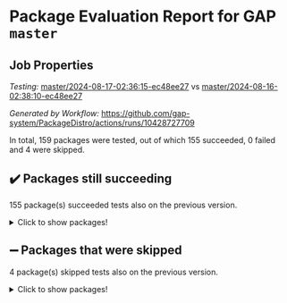 # Package Evaluation Report for GAP `master`

## Job Properties

*Testing:* [master/2024-08-17-02:36:15-ec48ee27](https://github.com/gap-system/PackageDistro/blob/data/reports/master/2024-08-17-02:36:15-ec48ee27) vs [master/2024-08-16-02:38:10-ec48ee27](https://github.com/gap-system/PackageDistro/blob/data/reports/master/2024-08-16-02:38:10-ec48ee27)

*Generated by Workflow:* https://github.com/gap-system/PackageDistro/actions/runs/10428727709

In total, 159 packages were tested, out of which 155 succeeded, 0 failed and 4 were skipped.

## :heavy_check_mark: Packages still succeeding

155 package(s) succeeded tests also on the previous version.
<details><summary>Click to show packages!</summary>

- 4ti2interface 2023.02-04 [(success)](https://github.com/gap-system/PackageDistro/actions/runs/10428727709/job/28885380624)
- ace 5.6.2 [(success)](https://github.com/gap-system/PackageDistro/actions/runs/10428727709/job/28885380719)
- aclib 1.3.2 [(success)](https://github.com/gap-system/PackageDistro/actions/runs/10428727709/job/28885380817)
- agt 0.3.1 [(success)](https://github.com/gap-system/PackageDistro/actions/runs/10428727709/job/28885380909)
- alnuth 3.2.1 [(success)](https://github.com/gap-system/PackageDistro/actions/runs/10428727709/job/28885381005)
- anupq 3.3.0 [(success)](https://github.com/gap-system/PackageDistro/actions/runs/10428727709/job/28885381120)
- atlasrep 2.1.8 [(success)](https://github.com/gap-system/PackageDistro/actions/runs/10428727709/job/28885381209)
- autodoc 2023.06.19 [(success)](https://github.com/gap-system/PackageDistro/actions/runs/10428727709/job/28885381322)
- automata 1.15 [(success)](https://github.com/gap-system/PackageDistro/actions/runs/10428727709/job/28885381419)
- automgrp 1.3.2 [(success)](https://github.com/gap-system/PackageDistro/actions/runs/10428727709/job/28885383987)
- autpgrp 1.11 [(success)](https://github.com/gap-system/PackageDistro/actions/runs/10428727709/job/28885384296)
- cap 2024.07-07 [(success)](https://github.com/gap-system/PackageDistro/actions/runs/10428727709/job/28885384441)
- caratinterface 2.3.6 [(success)](https://github.com/gap-system/PackageDistro/actions/runs/10428727709/job/28885385357)
- cddinterface 2022.11.01 [(success)](https://github.com/gap-system/PackageDistro/actions/runs/10428727709/job/28885385707)
- circle 1.6.6 [(success)](https://github.com/gap-system/PackageDistro/actions/runs/10428727709/job/28885385796)
- classicpres 1.22 [(success)](https://github.com/gap-system/PackageDistro/actions/runs/10428727709/job/28885385892)
- cohomolo 1.6.11 [(success)](https://github.com/gap-system/PackageDistro/actions/runs/10428727709/job/28885385975)
- congruence 1.2.6 [(success)](https://github.com/gap-system/PackageDistro/actions/runs/10428727709/job/28885386074)
- corelg 1.57 [(success)](https://github.com/gap-system/PackageDistro/actions/runs/10428727709/job/28885386169)
- crime 1.6 [(success)](https://github.com/gap-system/PackageDistro/actions/runs/10428727709/job/28885386255)
- crisp 1.4.6 [(success)](https://github.com/gap-system/PackageDistro/actions/runs/10428727709/job/28885386331)
- crypting 0.10.4 [(success)](https://github.com/gap-system/PackageDistro/actions/runs/10428727709/job/28885386394)
- cryst 4.1.27 [(success)](https://github.com/gap-system/PackageDistro/actions/runs/10428727709/job/28885386470)
- crystcat 1.1.10 [(success)](https://github.com/gap-system/PackageDistro/actions/runs/10428727709/job/28885386545)
- ctbllib 1.3.9 [(success)](https://github.com/gap-system/PackageDistro/actions/runs/10428727709/job/28885386624)
- cubefree 1.19 [(success)](https://github.com/gap-system/PackageDistro/actions/runs/10428727709/job/28885386691)
- curlinterface 2.3.2 [(success)](https://github.com/gap-system/PackageDistro/actions/runs/10428727709/job/28885386764)
- cvec 2.8.1 [(success)](https://github.com/gap-system/PackageDistro/actions/runs/10428727709/job/28885386840)
- datastructures 0.3.0 [(success)](https://github.com/gap-system/PackageDistro/actions/runs/10428727709/job/28885386916)
- deepthought 1.0.6 [(success)](https://github.com/gap-system/PackageDistro/actions/runs/10428727709/job/28885387023)
- design 1.8 [(success)](https://github.com/gap-system/PackageDistro/actions/runs/10428727709/job/28885387123)
- difsets 2.3.1 [(success)](https://github.com/gap-system/PackageDistro/actions/runs/10428727709/job/28885387248)
- digraphs 1.7.1 [(success)](https://github.com/gap-system/PackageDistro/actions/runs/10428727709/job/28885387337)
- edim 1.3.8 [(success)](https://github.com/gap-system/PackageDistro/actions/runs/10428727709/job/28885387428)
- example 4.3.4 [(success)](https://github.com/gap-system/PackageDistro/actions/runs/10428727709/job/28885387500)
- examplesforhomalg 2023.10-01 [(success)](https://github.com/gap-system/PackageDistro/actions/runs/10428727709/job/28885387559)
- factint 1.6.3 [(success)](https://github.com/gap-system/PackageDistro/actions/runs/10428727709/job/28885387629)
- ferret 1.0.11 [(success)](https://github.com/gap-system/PackageDistro/actions/runs/10428727709/job/28885387690)
- fga 1.5.0 [(success)](https://github.com/gap-system/PackageDistro/actions/runs/10428727709/job/28885387748)
- fining 1.5.6 [(success)](https://github.com/gap-system/PackageDistro/actions/runs/10428727709/job/28885387820)
- float 1.0.4 [(success)](https://github.com/gap-system/PackageDistro/actions/runs/10428727709/job/28885387891)
- format 1.4.4 [(success)](https://github.com/gap-system/PackageDistro/actions/runs/10428727709/job/28885387968)
- forms 1.2.11 [(success)](https://github.com/gap-system/PackageDistro/actions/runs/10428727709/job/28885388026)
- fplsa 1.2.6 [(success)](https://github.com/gap-system/PackageDistro/actions/runs/10428727709/job/28885388117)
- fr 2.4.13 [(success)](https://github.com/gap-system/PackageDistro/actions/runs/10428727709/job/28885388179)
- francy 2.0.3 [(success)](https://github.com/gap-system/PackageDistro/actions/runs/10428727709/job/28885388248)
- fwtree 1.3 [(success)](https://github.com/gap-system/PackageDistro/actions/runs/10428727709/job/28885388328)
- gapdoc 1.6.7 [(success)](https://github.com/gap-system/PackageDistro/actions/runs/10428727709/job/28885388397)
- gauss 2023.02-04 [(success)](https://github.com/gap-system/PackageDistro/actions/runs/10428727709/job/28885388464)
- gaussforhomalg 2024.07-01 [(success)](https://github.com/gap-system/PackageDistro/actions/runs/10428727709/job/28885388534)
- gbnp 1.0.5 [(success)](https://github.com/gap-system/PackageDistro/actions/runs/10428727709/job/28885388618)
- generalizedmorphismsforcap 2024.04-01 [(success)](https://github.com/gap-system/PackageDistro/actions/runs/10428727709/job/28885388688)
- genss 1.6.9 [(success)](https://github.com/gap-system/PackageDistro/actions/runs/10428727709/job/28885388750)
- gradedmodules 2024.01-01 [(success)](https://github.com/gap-system/PackageDistro/actions/runs/10428727709/job/28885388856)
- gradedringforhomalg 2024.07-01 [(success)](https://github.com/gap-system/PackageDistro/actions/runs/10428727709/job/28885388931)
- grape 4.9.0 [(success)](https://github.com/gap-system/PackageDistro/actions/runs/10428727709/job/28885389020)
- groupoids 1.74 [(success)](https://github.com/gap-system/PackageDistro/actions/runs/10428727709/job/28885389085)
- grpconst 2.6.5 [(success)](https://github.com/gap-system/PackageDistro/actions/runs/10428727709/job/28885389154)
- guarana 0.96.3 [(success)](https://github.com/gap-system/PackageDistro/actions/runs/10428727709/job/28885389232)
- guava 3.19 [(success)](https://github.com/gap-system/PackageDistro/actions/runs/10428727709/job/28885389319)
- hap 1.65 [(success)](https://github.com/gap-system/PackageDistro/actions/runs/10428727709/job/28885389384)
- hapcryst 0.1.15 [(success)](https://github.com/gap-system/PackageDistro/actions/runs/10428727709/job/28885389448)
- hecke 1.5.3 [(success)](https://github.com/gap-system/PackageDistro/actions/runs/10428727709/job/28885389517)
- help 4.0 [(success)](https://github.com/gap-system/PackageDistro/actions/runs/10428727709/job/28885389582)
- homalg 2024.01-01 [(success)](https://github.com/gap-system/PackageDistro/actions/runs/10428727709/job/28885389660)
- homalgtocas 2023.11-01 [(success)](https://github.com/gap-system/PackageDistro/actions/runs/10428727709/job/28885389717)
- idrel 2.47 [(success)](https://github.com/gap-system/PackageDistro/actions/runs/10428727709/job/28885389792)
- images 1.3.2 [(success)](https://github.com/gap-system/PackageDistro/actions/runs/10428727709/job/28885389857)
- intpic 0.3.0 [(success)](https://github.com/gap-system/PackageDistro/actions/runs/10428727709/job/28885389929)
- io 4.8.3 [(success)](https://github.com/gap-system/PackageDistro/actions/runs/10428727709/job/28885390004)
- io_forhomalg 2023.02-04 [(success)](https://github.com/gap-system/PackageDistro/actions/runs/10428727709/job/28885390105)
- irredsol 1.4.4 [(success)](https://github.com/gap-system/PackageDistro/actions/runs/10428727709/job/28885390193)
- json 2.2.1 [(success)](https://github.com/gap-system/PackageDistro/actions/runs/10428727709/job/28885390273)
- jupyterkernel 1.5.1 [(success)](https://github.com/gap-system/PackageDistro/actions/runs/10428727709/job/28885390381)
- jupyterviz 1.5.6 [(success)](https://github.com/gap-system/PackageDistro/actions/runs/10428727709/job/28885390469)
- kan 1.37 [(success)](https://github.com/gap-system/PackageDistro/actions/runs/10428727709/job/28885390555)
- kbmag 1.5.11 [(success)](https://github.com/gap-system/PackageDistro/actions/runs/10428727709/job/28885390674)
- laguna 3.9.7 [(success)](https://github.com/gap-system/PackageDistro/actions/runs/10428727709/job/28885390786)
- liealgdb 2.2.1 [(success)](https://github.com/gap-system/PackageDistro/actions/runs/10428727709/job/28885390883)
- liepring 2.9.1 [(success)](https://github.com/gap-system/PackageDistro/actions/runs/10428727709/job/28885390981)
- liering 2.4.2 [(success)](https://github.com/gap-system/PackageDistro/actions/runs/10428727709/job/28885391094)
- linearalgebraforcap 2024.07-05 [(success)](https://github.com/gap-system/PackageDistro/actions/runs/10428727709/job/28885391189)
- lins 0.9 [(success)](https://github.com/gap-system/PackageDistro/actions/runs/10428727709/job/28885391272)
- localizeringforhomalg 2023.10-01 [(success)](https://github.com/gap-system/PackageDistro/actions/runs/10428727709/job/28885391368)
- loops 3.4.3 [(success)](https://github.com/gap-system/PackageDistro/actions/runs/10428727709/job/28885391479)
- lpres 1.1.1 [(success)](https://github.com/gap-system/PackageDistro/actions/runs/10428727709/job/28885391574)
- majoranaalgebras 1.5.2 [(success)](https://github.com/gap-system/PackageDistro/actions/runs/10428727709/job/28885391697)
- mapclass 1.4.6 [(success)](https://github.com/gap-system/PackageDistro/actions/runs/10428727709/job/28885391829)
- matgrp 0.70 [(success)](https://github.com/gap-system/PackageDistro/actions/runs/10428727709/job/28885391943)
- matricesforhomalg 2024.07-01 [(success)](https://github.com/gap-system/PackageDistro/actions/runs/10428727709/job/28885392079)
- modisom 2.5.4 [(success)](https://github.com/gap-system/PackageDistro/actions/runs/10428727709/job/28885392208)
- modulepresentationsforcap 2024.07-02 [(success)](https://github.com/gap-system/PackageDistro/actions/runs/10428727709/job/28885392310)
- modules 2024.01-01 [(success)](https://github.com/gap-system/PackageDistro/actions/runs/10428727709/job/28885392413)
- monoidalcategories 2024.06-02 [(success)](https://github.com/gap-system/PackageDistro/actions/runs/10428727709/job/28885392543)
- nconvex 2022.09-01 [(success)](https://github.com/gap-system/PackageDistro/actions/runs/10428727709/job/28885392661)
- nilmat 1.4.2 [(success)](https://github.com/gap-system/PackageDistro/actions/runs/10428727709/job/28885392763)
- nock 1.5 [(success)](https://github.com/gap-system/PackageDistro/actions/runs/10428727709/job/28885392903)
- normalizinterface 1.3.6 [(success)](https://github.com/gap-system/PackageDistro/actions/runs/10428727709/job/28885392999)
- nq 2.5.11 [(success)](https://github.com/gap-system/PackageDistro/actions/runs/10428727709/job/28885393138)
- numericalsgps 1.3.1 [(success)](https://github.com/gap-system/PackageDistro/actions/runs/10428727709/job/28885393242)
- openmath 11.5.3 [(success)](https://github.com/gap-system/PackageDistro/actions/runs/10428727709/job/28885393344)
- orb 4.9.0 [(success)](https://github.com/gap-system/PackageDistro/actions/runs/10428727709/job/28885393437)
- packagemanager 1.4.4 [(success)](https://github.com/gap-system/PackageDistro/actions/runs/10428727709/job/28885393531)
- patternclass 2.4.3 [(success)](https://github.com/gap-system/PackageDistro/actions/runs/10428727709/job/28885393615)
- permut 2.0.5 [(success)](https://github.com/gap-system/PackageDistro/actions/runs/10428727709/job/28885393709)
- polenta 1.3.10 [(success)](https://github.com/gap-system/PackageDistro/actions/runs/10428727709/job/28885393844)
- polymaking 0.8.7 [(success)](https://github.com/gap-system/PackageDistro/actions/runs/10428727709/job/28885393951)
- primgrp 3.4.4 [(success)](https://github.com/gap-system/PackageDistro/actions/runs/10428727709/job/28885394268)
- profiling 2.5.4 [(success)](https://github.com/gap-system/PackageDistro/actions/runs/10428727709/job/28885394380)
- qdistrnd 0.9.4 [(success)](https://github.com/gap-system/PackageDistro/actions/runs/10428727709/job/28885394474)
- qpa 1.35 [(success)](https://github.com/gap-system/PackageDistro/actions/runs/10428727709/job/28885394581)
- quagroup 1.8.4 [(success)](https://github.com/gap-system/PackageDistro/actions/runs/10428727709/job/28885394685)
- radiroot 2.9 [(success)](https://github.com/gap-system/PackageDistro/actions/runs/10428727709/job/28885394808)
- rcwa 4.7.1 [(success)](https://github.com/gap-system/PackageDistro/actions/runs/10428727709/job/28885394935)
- rds 1.8 [(success)](https://github.com/gap-system/PackageDistro/actions/runs/10428727709/job/28885395027)
- recog 1.4.2 [(success)](https://github.com/gap-system/PackageDistro/actions/runs/10428727709/job/28885395118)
- repndecomp 1.3.0 [(success)](https://github.com/gap-system/PackageDistro/actions/runs/10428727709/job/28885395192)
- repsn 3.1.2 [(success)](https://github.com/gap-system/PackageDistro/actions/runs/10428727709/job/28885395283)
- resclasses 4.7.3 [(success)](https://github.com/gap-system/PackageDistro/actions/runs/10428727709/job/28885395373)
- ringsforhomalg 2024.06-01 [(success)](https://github.com/gap-system/PackageDistro/actions/runs/10428727709/job/28885395440)
- sco 2023.08-01 [(success)](https://github.com/gap-system/PackageDistro/actions/runs/10428727709/job/28885395543)
- scscp 2.4.3 [(success)](https://github.com/gap-system/PackageDistro/actions/runs/10428727709/job/28885395635)
- semigroups 5.3.7 [(success)](https://github.com/gap-system/PackageDistro/actions/runs/10428727709/job/28885395700)
- sglppow 2.4 [(success)](https://github.com/gap-system/PackageDistro/actions/runs/10428727709/job/28885395775)
- sgpviz 0.999.5 [(success)](https://github.com/gap-system/PackageDistro/actions/runs/10428727709/job/28885395862)
- simpcomp 2.1.14 [(success)](https://github.com/gap-system/PackageDistro/actions/runs/10428727709/job/28885395951)
- singular 2024.06.03 [(success)](https://github.com/gap-system/PackageDistro/actions/runs/10428727709/job/28885396048)
- sl2reps 1.1 [(success)](https://github.com/gap-system/PackageDistro/actions/runs/10428727709/job/28885396129)
- sla 1.6.2 [(success)](https://github.com/gap-system/PackageDistro/actions/runs/10428727709/job/28885396224)
- smallgrp 1.5.4 [(success)](https://github.com/gap-system/PackageDistro/actions/runs/10428727709/job/28885396328)
- smallsemi 0.7.0 [(success)](https://github.com/gap-system/PackageDistro/actions/runs/10428727709/job/28885396414)
- sonata 2.9.6 [(success)](https://github.com/gap-system/PackageDistro/actions/runs/10428727709/job/28885396482)
- sophus 1.27 [(success)](https://github.com/gap-system/PackageDistro/actions/runs/10428727709/job/28885396559)
- sotgrps 1.2 [(success)](https://github.com/gap-system/PackageDistro/actions/runs/10428727709/job/28885396656)
- spinsym 1.5.2 [(success)](https://github.com/gap-system/PackageDistro/actions/runs/10428727709/job/28885396828)
- standardff 1.0 [(success)](https://github.com/gap-system/PackageDistro/actions/runs/10428727709/job/28885396940)
- symbcompcc 1.3.2 [(success)](https://github.com/gap-system/PackageDistro/actions/runs/10428727709/job/28885397036)
- thelma 1.3 [(success)](https://github.com/gap-system/PackageDistro/actions/runs/10428727709/job/28885397143)
- tomlib 1.2.11 [(success)](https://github.com/gap-system/PackageDistro/actions/runs/10428727709/job/28885397252)
- toolsforhomalg 2024.07-01 [(success)](https://github.com/gap-system/PackageDistro/actions/runs/10428727709/job/28885397340)
- toric 1.9.6 [(success)](https://github.com/gap-system/PackageDistro/actions/runs/10428727709/job/28885397426)
- toricvarieties 2022.07.13 [(success)](https://github.com/gap-system/PackageDistro/actions/runs/10428727709/job/28885397501)
- transgrp 3.6.5 [(success)](https://github.com/gap-system/PackageDistro/actions/runs/10428727709/job/28885397577)
- typeset 1.2.2 [(success)](https://github.com/gap-system/PackageDistro/actions/runs/10428727709/job/28885397653)
- ugaly 4.1.3 [(success)](https://github.com/gap-system/PackageDistro/actions/runs/10428727709/job/28885397717)
- unipot 1.6 [(success)](https://github.com/gap-system/PackageDistro/actions/runs/10428727709/job/28885397795)
- unitlib 4.2.0 [(success)](https://github.com/gap-system/PackageDistro/actions/runs/10428727709/job/28885397881)
- utils 0.85 [(success)](https://github.com/gap-system/PackageDistro/actions/runs/10428727709/job/28885397960)
- uuid 0.7 [(success)](https://github.com/gap-system/PackageDistro/actions/runs/10428727709/job/28885398035)
- walrus 0.9991 [(success)](https://github.com/gap-system/PackageDistro/actions/runs/10428727709/job/28885398134)
- wedderga 4.10.5 [(success)](https://github.com/gap-system/PackageDistro/actions/runs/10428727709/job/28885398206)
- xmod 2.92 [(success)](https://github.com/gap-system/PackageDistro/actions/runs/10428727709/job/28885398270)
- xmodalg 1.23 [(success)](https://github.com/gap-system/PackageDistro/actions/runs/10428727709/job/28885398351)
- yangbaxter 0.10.6 [(success)](https://github.com/gap-system/PackageDistro/actions/runs/10428727709/job/28885398425)
- zeromqinterface 0.15 [(success)](https://github.com/gap-system/PackageDistro/actions/runs/10428727709/job/28885398521)
</details>

## :heavy_minus_sign: Packages that were skipped

4 package(s) skipped tests also on the previous version.
<details><summary>Click to show packages!</summary>

- browse 1.8.21 [(skipped)](https://github.com/gap-system/PackageDistro/actions/runs/10428727709/job/28885234049)
- itc 1.5.1 [(skipped)](https://github.com/gap-system/PackageDistro/actions/runs/10428727709/job/28885234049)
- polycyclic 2.16 [(skipped)](https://github.com/gap-system/PackageDistro/actions/runs/10428727709/job/28885234049)
- xgap 4.32 [(skipped)](https://github.com/gap-system/PackageDistro/actions/runs/10428727709/job/28885234049)
</details>

